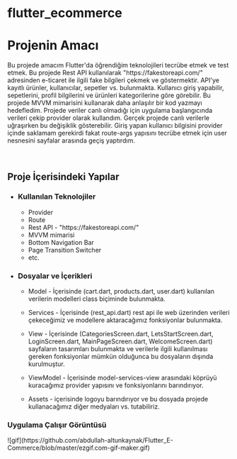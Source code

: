 # flutter_ecommerce
<h1> Projenin Amacı </h1>
<p> Bu projede amacım Flutter'da öğrendiğim teknolojileri tecrübe etmek ve test etmek. Bu projede Rest API kullanılarak "https://fakestoreapi.com/" adresinden e-ticaret ile ilgili fake bilgileri çekmek ve göstermektir. API'ye kayıtlı ürünler, kullanıcılar, sepetler vs. bulunmakta. Kullanıcı giriş yapabilir, sepetlerini, profil bilgilerini ve ürünleri kategorilerine göre görebilir. Bu projede MVVM mimarisini kullanarak daha anlaşılır bir kod yazmayı hedefledim. Projede veriler canlı olmadığı için uygulama başlangıcında verileri çekip provider olarak kullandım. Gerçek projede canlı verilerle uğraşırken bu değişiklik gösterebilir. Giriş yapan kullanıcı bilgisini provider içinde saklamam gerekirdi fakat route-args yapısını tecrübe etmek için user nesnesini sayfalar arasında geçiş yaptırdım. </p> 
</br>
<h2> Proje İçerisindeki Yapılar </h2>
<ul> 
    <li>
     <div>
        <h3> Kullanılan Teknolojiler </h3>
            <ul>
                <li>
                Provider
                </li>
                <li>
                Route
                </li>
                <li>
                Rest API - "https://fakestoreapi.com/"
                </li>
                <li>
                MVVM mimarisi
                </li>
                <li>
                Bottom Navigation Bar
                </li>
                <li>
                Page Transition Switcher
                </li>
                <li>
                etc.
                </li>
            </ul>
     </div> 
     </li>
     <li>
        <div>
            <h3> Dosyalar ve İçerikleri </h3>
            <ul>
                <li>
                <p>Model - İçerisinde (cart.dart, products.dart, user.dart) kullanılan verilerin modelleri class biçiminde bulunmakta. </p> 
                </li>
                <li>
                <p>Services - İçerisinde (rest_api.dart) rest api ile web üzerinden verileri çekeceğimiz ve modellere aktaracağımız fonksiyonlar bulunmakta. </p>
                </li>
                <li>
                <p>View - İçerisinde (CategoriesScreen.dart, LetsStartScreen.dart, LoginScreen.dart, MainPageScreen.dart, WelcomeScreen.dart) sayfaların tasarımları bulunmakta ve verilerle ilgili kullanılması gereken fonksiyonlar mümkün olduğunca bu dosyaların dışında kurulmuştur. </p>
                </li>
                <li>
                <p>ViewModel - İçerisinde model-services-view arasındaki köprüyü kuracağımız provider yapısını ve fonksiyonlarını barındırıyor. </p>
                </li>
                <li>
                <p>Assets - içerisinde logoyu barındırıyor ve bu dosyada projede kullanacağımız diğer medyaları vs. tutabiliriz. </p>
                </li>
            </ul>
        </div>
     </li>
</ul>
<h3> Uygulama Çalışır Görüntüsü </h3>
<p> ![gif](https://github.com/abdullah-altunkaynak/Flutter_E-Commerce/blob/master/ezgif.com-gif-maker.gif)</p>
